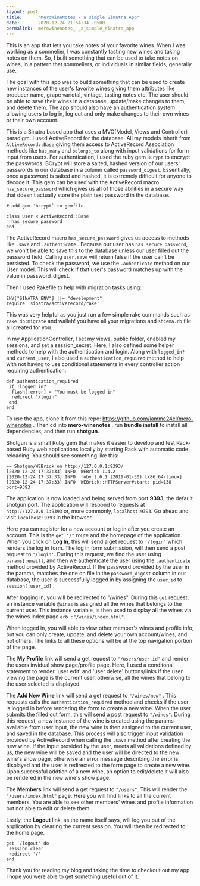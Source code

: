 ```yaml
---
layout: post
title:      "MeroWineNotes - a simple Sinatra App"
date:       2020-12-24 21:54:34 -0500
permalink:  merowinenotes_-_a_simple_sinatra_app
---
```


This is an app that lets you take notes of your favorite wines. When I was working as a sommelier, I was constantly tasting new wines and taking notes on them. So, I built something that can be used to take notes on wines, in a pattern that sommeliers, or individuals in similar fields, generally use. 

The goal with this app was to build something that can be used to create new instances of the user's favorite wines giving them attributes like producer name, grape varietal, vintage, tasting notes etc. The user should be able to save their wines in a database, update/make changes to them, and delete them. The app should also have an authentication system allowing users to log in, log out and only make changes to their own wines or their own account.

This is a  Sinatra based app that uses a MVC(Model, Views and Controller) paradigm. I used ActiveRecord for the database. All my models inherit from `ActiveRecord::Base` giving them access to  ActiveRecord Association methods like `has_many` and `belongs_to` along with input validations for form input from users. For authentication, I used the ruby gem `BCrypt` to encrypt the passwords. BCrypt will store a salted, hashed version of our users' passwords in our database in a column called `password_digest`. Essentially, once a password is salted and hashed, it is extremely difficult for anyone to decode it. This gem can be used with the ActiveRecord macro `has_secure_password`  which gives us all of those abilities in a secure way that doesn't actually store the plain text password in the database.

```
# add gem 'bcrypt` to gemfile

class User < ActiveRecord::Base
  has_secure_password
end
```

The ActiveRecord macro `has_secure_password` gives us access to methods like `.save` and `.authenticate` . Because our user has `has_secure_password`, we won't be able to save this to the database unless our user filled out the password field. Calling `user.save` will return false if the user can't be persisted.
To check the password, we use the `.auhenticate` method on our User model. This will check if that user's password matches up with the value in password_digest.

Then I used Rakefile to help with migration tasks using:  
```
ENV["SINATRA_ENV"] ||= "development"
require 'sinatra/activerecord/rake'
```
This was very helpful as you just run a few simple rake commands such as `rake db:migrate` and wallah! you have all your migrations and `shcema.rb` file all created for you.

In my ApplicationController, I set my views, public folder, enabled my sessions, and set a session_secret. 
Here, I also defined some helper methods to help with the authentication and login. Along with `logged_in?` and `current_user`, I also used a `authentication_required` method to help with not having to use conditional statements in every controller action requiring authentication:
```
def authentication_required
 if !logged_in? 
  flash[:error] = "You must be logged in"
  redirect "/login"
 end
end
```


To use the app, clone it from this repo: https://github.com/iamme24cl/mero-winenotes . Then cd into **mero-winenotes** , run **bundle install** to install all dependencies, and then run **shotgun**.

Shotgun is a small Ruby gem that makes it easier to develop and test Rack-based Ruby web applications locally by starting Rack with automatic code reloading.
You should see something like this:
```
== Shotgun/WEBrick on http://127.0.0.1:9393/                                      
[2020-12-24 17:37:33] INFO  WEBrick 1.4.2                                         
[2020-12-24 17:37:33] INFO  ruby 2.6.1 (2019-01-30) [x86_64-linux]                
[2020-12-24 17:37:33] INFO  WEBrick::HTTPServer#start: pid=138 port=9393  
```
The application is now loaded and being served from port **9393**, the default shotgun port. The application will respond to requests at `http://127.0.0.1:9393` or, more commonly, `localhost:9393`. Go ahead and visit `localhost:9393` in the browser. 

Here you can register for a new account or log in after you create an account. This is the `get "/"` route and the homepage of the application. When you click on **Log In**, this will send a get request to `'/login'` which renders the log in form. The log in form submission, will then send a post request to `'/login'`. During this request, we find the user using `params[:email]`, and then we authenticate the user using the `.authenticate` method provided by ActiveRecord.  If the password provided by the user in the params, matches the one on file in the `password_digest` column in our database, the user is successfully logged in by assigning the `user_id` to `session[:user_id]` .  

After logging in, you will be redirected to "/wines". During this `get` request, an instance variable `@wines` is assigned all the wines that belongs to the current user. This instance variable, is then used to display all the wines via the wines index page `erb :"/wines/index.html"`.

When logged in, you will able to view other member's wines and profile info, but you can only create, update, and delete your own account/wines, and not others. The links to all these options will be at the top navigation portion of the page.

The **My Profile** link will send a get request to `"/users/user.id"` and render the users invidual show page/profile page. Here, I used a conditonal statement to render 'user edit' and 'user delete' buttons/links if the user viewing the page is the current user, otherwise, all the wines that belong to the user selected is displayed.

The **Add New Wine** link will send a get request to `"/wines/new"` . This requests calls the `authentication_required` method and checks if the user is logged in before rendering the form to create a new wine. When the user submits the filled out form, this will send a post request to `"/wines"`. During this request, a new instance of the wine is created using the params available from user input, the new wine is then assigned to the current user, and saved in the database.  This process will also trigger input validation provided by ActiveRecord when calling the `.save` method after creating the new wine. If the input provided by the user, meets all validations defined by us, the new wine will be saved and the user will be directed to the new wine's show page, otherwise an error message describing the error is displayed and the user is redirected to the form page to create a new wine. Upon successful addtion of a new wine, an option to edit/delete it will also be rendered in the new wine's show page.

The **Members** link will send a get request to `"/users"`. This will render the `"/users/index.html"` page. Here you will find links to all the current members. You are able to see other members' wines and profile information but not able to edit or delete them.

Lastly, the **Logout** link, as the name itself says, will log you out of the application by clearing the current session. You will then be redirected to the home page.

```
get '/logout' do
 session.clear
 redirect '/'
end
```

Thank you for reading my blog and taking the time to checkout out my app. I hope you were able to get something useful out of it.




































